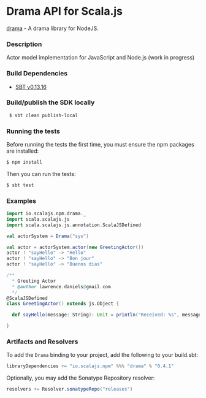 Drama API for Scala.js
================================
[drama](https://www.npmjs.com/package/drama) - A drama library for NodeJS.

### Description

Actor model implementation for JavaScript and Node.js (work in progress)

### Build Dependencies

* [SBT v0.13.16](http://www.scala-sbt.org/download.html)

### Build/publish the SDK locally

```bash
 $ sbt clean publish-local
```

### Running the tests

Before running the tests the first time, you must ensure the npm packages are installed:

```bash
$ npm install
```

Then you can run the tests:

```bash
$ sbt test
```

### Examples

```scala
import io.scalajs.npm.drama._
import scala.scalajs.js
import scala.scalajs.js.annotation.ScalaJSDefined

val actorSystem = Drama("sys")

val actor = actorSystem.actor(new GreetingActor())
actor ! "sayHello" -> "Hello"
actor ! "sayHello" -> "Bon jour"
actor ! "sayHello" -> "Buenos dias"

/**
  * Greeting Actor
  * @author lawrence.daniels@gmail.com
  */
@ScalaJSDefined
class GreetingActor() extends js.Object {

  def sayHello(message: String): Unit = println("Received: %s", message)

}
```

### Artifacts and Resolvers

To add the `Drama` binding to your project, add the following to your build.sbt:  

```sbt
libraryDependencies += "io.scalajs.npm" %%% "drama" % "0.4.1"
```

Optionally, you may add the Sonatype Repository resolver:

```sbt   
resolvers += Resolver.sonatypeRepo("releases") 
```